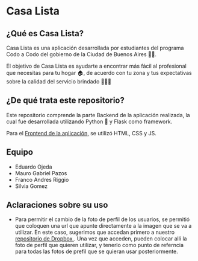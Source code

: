 # Casa Lista
## ¿Qué es Casa Lista?
Casa Lista es una aplicación desarrollada por estudiantes del programa Codo a Codo del gobierno de la Ciudad de Buenos Aires 🧑‍💻.

El objetivo de Casa Lista es ayudarte a encontrar más fácil al profesional que necesitas para tu hogar 🏠, de acuerdo con tu zona y tus expectativas sobre la calidad del servicio brindado 👩‍🏭👷

## ¿De qué trata este repositorio?
Este repositorio comprende la parte Backend de la aplicación realizada, la cual fue desarrollada utilizando Python 🐍 y Flask como framework.

Para el <a href="https://github.com/FraanBat/CasaListaCaC" rel="nofollow noreferrer">Frontend de la aplicación,</a> se utilizó HTML, CSS y JS.

## Equipo
- Eduardo Ojeda
- Mauro Gabriel Pazos
- Franco Andres Riggio
- Silvia Gomez

## Aclaraciones sobre su uso
- Para permitir el cambio de la foto de perfil de los usuarios, se permitió que coloquen una url que apunte directamente a la imagen que se va a utilizar. En este caso, sugerimos que accedan primero a nuestro <a href="https://www.dropbox.com/scl/fo/foyquqr90jddxdxp3scmy/ABfXVnWxGuwZsDPt4CITkSA?rlkey=p52vsxmt26d2lg0ib593gzei9&st=0mw65y2j&dl=0" rel="nofollow noreferrer"> repositorio de Dropbox </a>. Una vez que acceden, pueden colocar allí la foto de perfil que quieren utilizar, y tenerlo como punto de referncia para todas las fotos de prefil que se quieran usar posteriormente.
